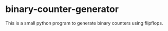 # binary-counter-generator
This is a small python program to generate binary counters using flipflops.
